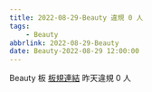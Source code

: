 ```yaml
---
title: 2022-08-29-Beauty 違規 0 人
tags:
    - Beauty
abbrlink: 2022-08-29-Beauty
date: Beauty-2022-08-29 12:00:00
---
```

Beauty 板 [板規連結](https://www.ptt.cc/bbs/Beauty/M.1630069980.A.84B.html)
昨天違規 0 人
